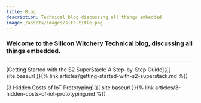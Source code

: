 ```yaml
---
title: Blog
description: Technical blog discussing all things embedded.
image: /assets/images/site-title.png
---
```


### Welcome to the Silicon Witchery Technical blog, discussing all things embedded.

---

[Getting Started with the S2 SuperStack: A Step-by-Step Guide]({{ site.baseurl }}{% link articles/getting-started-with-s2-superstack.md %})

[3 Hidden Costs of IoT Prototyping]({{ site.baseurl }}{% link articles/3-hidden-costs-of-iot-prototyping.md %})
